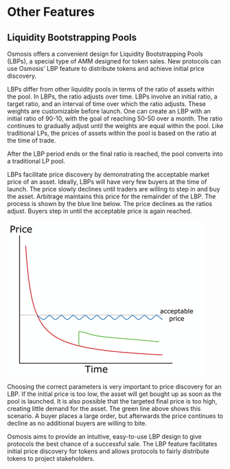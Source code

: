 # Other Features
## Liquidity Bootstrapping Pools

Osmosis offers a convenient design for Liquidity Bootstrapping Pools (LBPs), a special type of AMM designed for token sales. New protocols can use Osmosis’ LBP feature to distribute tokens and achieve initial price discovery.

LBPs differ from other liquidity pools in terms of the ratio of assets within the pool. In LBPs, the ratio adjusts over time. LBPs involve an initial ratio, a target ratio, and an interval of time over which the ratio adjusts. These weights are customizable before launch. One can create an LBP with an initial ratio of 90-10, with the goal of reaching 50-50 over a month. The ratio continues to gradually adjust until the weights are equal within the pool. Like traditional LPs, the prices of assets within the pool is based on the ratio at the time of trade.

After the LBP period ends or the final ratio is reached, the pool converts into a traditional LP pool.

LBPs facilitate price discovery by demonstrating the acceptable market price of an asset. Ideally, LBPs will have very few buyers at the time of launch. The price slowly declines until traders are willing to step in and buy the asset. Arbitrage maintains this price for the remainder of the LBP. The process is shown by the blue line below. The price declines as the ratios adjust. Buyers step in until the acceptable price is again reached.

![](../assets/lbp.png)

Choosing the correct parameters is very important to price discovery for an LBP. If the initial price is too low, the asset will get bought up as soon as the pool is launched. It is also possible that the targeted final price is too high, creating little demand for the asset. The green line above shows this scenario. A buyer places a large order, but afterwards the price continues to decline as no additional buyers are willing to bite.

Osmosis aims to provide an intuitive, easy-to-use LBP design to give protocols the best chance of a successful sale. The LBP feature facilitates initial price discovery for tokens and allows protocols to fairly distribute tokens to project stakeholders.
